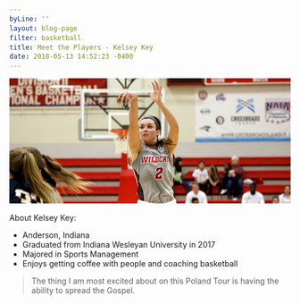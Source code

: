 ```yaml
---
byLine: ''
layout: blog-page
filter: basketball
title: Meet the Players - Kelsey Key
date: 2018-05-13 14:52:23 -0400
---
```

![](/uploads/2018/05/13/FRONT_kelsey_key_07.jpg)

About Kelsey Key:

* Anderson, Indiana
* Graduated from Indiana Wesleyan University in 2017
* Majored in Sports Management
* Enjoys getting coffee with people and coaching basketball

> The thing I am most excited about on this Poland Tour is having the ability to spread the Gospel. 